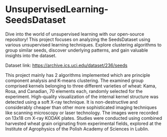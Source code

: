# UnsupervisedLearning-SeedsDataset
Dive into the world of unsupervised learning with our open-source repository! This project focuses on analyzing the SeedsDataset using various unsupervised learning techniques. Explore clustering algorithms to group similar seeds, discover underlying patterns, and gain valuable insights into the dataset.

Dataset link: https://archive.ics.uci.edu/dataset/236/seeds

This project mainly has 2 algorithms implemented which are principle component analysis and K-means clustering. The examined group comprised kernels belonging to three different varieties of wheat: Kama, Rosa, and Canadian, 70 elements each, randomly selected for the experiment. High-quality visualization of the internal kernel structure was detected using a soft X-ray technique. It is non-destructive and considerably cheaper than other more sophisticated imaging techniques like scanning microscopy or laser technology. The images were recorded on 13x18 cm X-ray KODAK plates. Studies were conducted using combined harvested wheat grain originating from experimental fields, explored at the Institute of Agrophysics of the Polish Academy of Sciences in Lublin.
